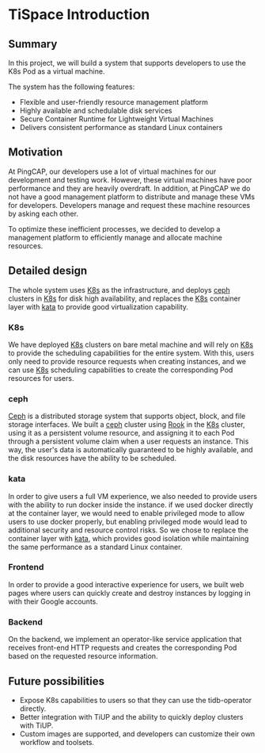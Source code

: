 # TiSpace Introduction

## Summary

In this project, we will build a system that supports developers to use the K8s Pod as a virtual machine.

The system has the following features:

- Flexible and user-friendly resource management platform
- Highly available and schedulable disk services
- Secure Container Runtime for Lightweight Virtual Machines
- Delivers consistent performance as standard Linux containers


## Motivation

At PingCAP, our developers use a lot of virtual machines for our development and testing work. However, these virtual machines have poor performance and they are heavily overdraft. In addition, at PingCAP we do not have a good management platform to distribute and manage these VMs for developers. Developers manage and request these machine resources by asking each other. 

To optimize these inefficient processes, we decided to develop a management platform to efficiently manage and allocate machine resources.

## Detailed design

The whole system uses [K8s] as the infrastructure, and deploys [ceph] clusters in [K8s] for disk high availability, and replaces the [K8s] container layer with [kata] to provide good virtualization capability.

<!-- TODO: Add architecture diagram -->

### K8s

We have deployed [K8s] clusters on bare metal machine and will rely on [K8s] to provide the scheduling capabilities for the entire system. With this, users only need to provide resource requests when creating instances, and we can use [K8s] scheduling capabilities to create the corresponding Pod resources for users.

### ceph

[Ceph] is a distributed storage system that supports object, block, and file storage interfaces. We built a [ceph] cluster using [Rook] in the [K8s] cluster, using it as a persistent volume resource, and assigning it to each Pod through a persistent volume claim when a user requests an instance. This way, the user's data is automatically guaranteed to be highly available, and the disk resources have the ability to be scheduled.

### kata

In order to give users a full VM experience, we also needed to provide users with the ability to run docker inside the instance. if we used docker directly at the container layer, we would need to enable privileged mode to allow users to use docker properly, but enabling privileged mode would lead to additional security and resource control risks. So we chose to replace the container layer with [kata], which provides good isolation while maintaining the same performance as a standard Linux container.

### Frontend

In order to provide a good interactive experience for users, we built web pages where users can quickly create and destroy instances by logging in with their Google accounts.

### Backend

On the backend, we implement an operator-like service application that receives front-end HTTP requests and creates the corresponding Pod based on the requested resource information.

## Future possibilities

- Expose K8s capabilities to users so that they can use the tidb-operator directly.
- Better integration with TiUP and the ability to quickly deploy clusters with TiUP.
- Custom images are supported, and developers can customize their own workflow and toolsets.


[k8s]: https://github.com/kubernetes/kubernetes/
[ceph]: https://github.com/ceph/ceph
[kata]: https://github.com/kata-containers/kata-containers
[rook]: https://github.com/rook/rook